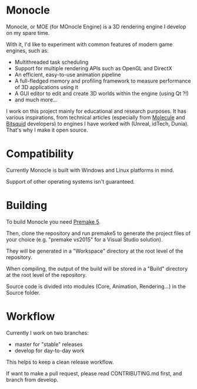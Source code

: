 Monocle
=======

Monocle, or MOE (for MOnocle Engine) is a 3D rendering engine I develop on my spare time.

With it, I'd like to experiment with common features of modern game engines, such as:

- Multithreaded task scheduling
- Support for multiple rendering APIs such as OpenGL and DirectX
- An efficient, easy-to-use animation pipeline
- A full-fledged memory and profiling framework to measure performance of 3D applications using it
- A GUI editor to edit and create 3D worlds within the engine (using Qt ?!)
- and much more...


I work on this project mainly for educational and research purposes.
It has various inspirations, from technical articles (especially from [Molecule](https://blog.molecular-matters.com/) and [Bitsquid](http://bitsquid.blogspot.fr/) developers) to engines I have worked with (Unreal, idTech, Dunia).
That's why I make it open source.


Compatibility
=============

Currently Monocle is built with Windows and Linux platforms in mind.

Support of other operating systems isn't guaranteed.


Building
========

To build Monocle you need [Premake 5](https://github.com/premake/premake-core).

Then, clone the repository and run premake5 to generate the project files of your choice (e.g. "premake vs2015" for a Visual Studio solution).

They will be generated in a "Workspace" directory at the root level of the repository.

When compiling, the output of the build will be stored in a "Build" directory at the root level of the repository.

Source code is divided into modules (Core, Animation, Rendering...) in the Source folder.




Workflow
========

Currently I work on two branches:

- master for "stable" releases
- develop for day-to-day work

This helps to keep a clean release workflow.

If want to make a pull request, please read CONTRIBUTING.md first, and branch from develop.

